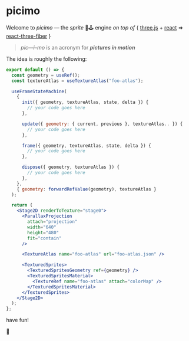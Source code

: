 # **picimo**

Welcome to *picimo* &mdash; the *sprite* :space_invader::joystick: engine _on top of_ { [three.js]() + [react]() &#8658; [react-three-fiber](https://github.com/pmndrs/react-three-fiber) }

> *pic&mdash;i&ndash;mo* is an acronym for _**pictures in motion**_

The idea is roughly the following:

```jsx
export default () => {
  const geometry = useRef();
  const textureAtlas = useTextureAtlas("foo-atlas");

  useFrameStateMachine(
    {
      init({ geometry, textureAtlas, state, delta }) {
        // your code goes here
      },

      update({ geometry: { current, previous }, textureAtlas.. }) {
        // your code goes here
      },

      frame({ geometry, textureAtlas, state, delta }) {
        // your code goes here
      },

      dispose({ geometry, textureAtlas }) {
        // your code goes here
      },
    },
    { geometry: forwardRefValue(geometry), textureAtlas }
  );

  return (
    <Stage2D renderToTexture="stage0">
      <ParallaxProjection
        attach="projection"
        width="640"
        height="480"
        fit="contain"
      />

      <TextureAtlas name="foo-atlas" url="foo-atlas.json" />

      <TexturedSprites>
        <TexturedSpritesGeometry ref={geometry} />
        <TexturedSpritesMaterial>
          <TextureRef name="foo-atlas" attach="colorMap" />
        </TexturedSpritesMaterial>
      </TexturedSprites>
    </Stage2D>
  );
};
```

have fun!

:rocket:
